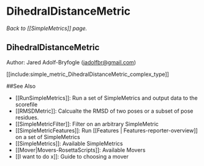 # DihedralDistanceMetric
*Back to [[SimpleMetrics]] page.*
## DihedralDistanceMetric

Author: Jared Adolf-Bryfogle (jadolfbr@gmail.com)

[[include:simple_metric_DihedralDistanceMetric_complex_type]]

##See Also

* [[RunSimpleMetrics]]: Run a set of SimpleMetrics and output data to the scorefile
* [[RMSDMetric]]: Calcualte the RMSD of two poses or a subset of pose residues.
* [[SimpleMetricFilter]]: Filter on an arbitrary SimpleMetric
* [[SimpleMetricFeatures]]: Run [[Features | Features-reporter-overview]] on a set of SimpleMetrics
* [[SimpleMetrics]]: Available SimpleMetrics
* [[Mover|Movers-RosettaScripts]]: Available Movers
* [[I want to do x]]: Guide to choosing a mover